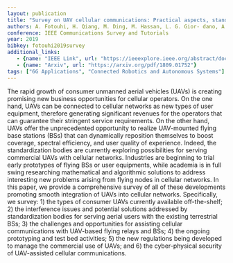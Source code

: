 ```yaml
---
layout: publication
title: "Survey on UAV cellular communications: Practical aspects, standardization advancements, regulation, and security challenges"
authors: A. Fotouhi, H. Qiang, M. Ding, M. Hassan, L. G. Gior- dano, A. Garcia-Rodriguez, J. Yuan
conference: IEEE Communications Survey and Tutorials
year: 2019
bibkey: fotouhi2019survey
additional_links:
   - {name: "IEEE Link", url: "https://ieeexplore.ieee.org/abstract/document/8675384"}
   - {name: "Arxiv", url: "https://arxiv.org/pdf/1809.01752"}
tags: ["6G Applications", "Connected Robotics and Autonomous Systems"]
---
```

The rapid growth of consumer unmanned aerial vehicles (UAVs) is creating promising new business opportunities for cellular operators. On the one hand, UAVs can be connected to cellular networks as new types of user equipment, therefore generating significant revenues for the operators that can guarantee their stringent service requirements. On the other hand, UAVs offer the unprecedented opportunity to realize UAV-mounted flying base stations (BSs) that can dynamically reposition themselves to boost coverage, spectral efficiency, and user quality of experience. Indeed, the standardization bodies are currently exploring possibilities for serving commercial UAVs with cellular networks. Industries are beginning to trial early prototypes of flying BSs or user equipments, while academia is in full swing researching mathematical and algorithmic solutions to address interesting new problems arising from flying nodes in cellular networks. In this paper, we provide a comprehensive survey of all of these developments promoting smooth integration of UAVs into cellular networks. Specifically, we survey: 1) the types of consumer UAVs currently available off-the-shelf; 2) the interference issues and potential solutions addressed by standardization bodies for serving aerial users with the existing terrestrial BSs; 3) the challenges and opportunities for assisting cellular communications with UAV-based flying relays and BSs; 4) the ongoing prototyping and test bed activities; 5) the new regulations being developed to manage the commercial use of UAVs; and 6) the cyber-physical security of UAV-assisted cellular communications.